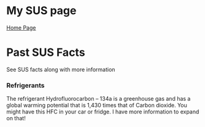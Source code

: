 # My SUS page
[Home Page](https://spo-works.github.io/SUStainability/)

# Past SUS Facts

See SUS facts along with more information
### Refrigerants
The refrigerant Hydrofluorocarbon – 134a is a greenhouse gas and has a global warming potential that is 1,430 times that of Carbon dioxide. You might have this HFC in your car or fridge.
I have more information to expand on that!

